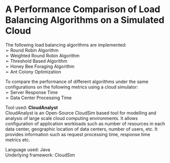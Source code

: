 # **A Performance Comparison of Load Balancing Algorithms on a Simulated Cloud**

The following load balancing algorithms are implemented:<br/>
➢ Round Robin Algorithm<br/>
➢ Weighted Round Robin Algorithm<br/>
➢ Threshold Based Algorithm<br/>
➢ Honey Bee Foraging Algorithm<br/>
➢ Ant Colony Optimization<br/>

To compare the performance of different algorithms under the same configurations on the following metrics using a cloud simulator:<br/>
➢ Server Response Time<br/>
➢ Data Center Processing Time<br/>

Tool used: **CloudAnalyst**<br/>
CloudAnalyst is an Open-Source CloudSim based tool for modelling and analysis of large scale
cloud computing environments. It allows configuration of application workloads such as number
of resources in each data center, geographic location of data centers, number of users, etc. It
provides information such as request processing time, response time metrics etc.

Language used: Java<br/>
Underlying framework: CloudSim
